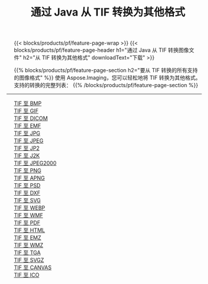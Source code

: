 ﻿---
title: 通过 Java 从 TIF 转换为其他格式 
weight: 3920
url: /zh-hans/java/conversion/from/tif 
lang: zh-hans
langdirlevel: 2
locales: zh-hans,ja,it,ru,de,es,fr,nl,id,lt,pl,pt,vi,tr,ko,zh-hant,ar,hi,th,sv,cs,uk,he
description: 使用 Aspose.Imaging，您可以轻松地将 TIF 转换为其他格式
---

{{< blocks/products/pf/feature-page-wrap >}}
{{< blocks/products/pf/feature-page-header h1="通过 Java 从 TIF 转换图像文件" h2="从 TIF 转换为其他格式" downloadText="下载" >}}


{{% blocks/products/pf/feature-page-section  h2="要从 TIF 转换的所有支持的图像格式" %}}
使用 Aspose.Imaging，您可以轻松地将 TIF 转换为其他格式。
<br/>
支持的转换的完整列表：
{{% /blocks/products/pf/feature-page-section %}}
<div class="container-fluid productfamilypage bg-gray">
    <div class="convertypes bg-gray agp-content section">
        <div class="container">
		<hr style="margin-left:-20px;"/>
		<div class="row other-converters">
		    <div class='col-md-2 other-converter remove-lp remove-rp'><a href="/imaging/zh-hans/java/conversion/tif-to-bmp" >TIF 至 BMP</a></div><div class='col-md-2 other-converter remove-lp remove-rp'><a href="/imaging/zh-hans/java/conversion/tif-to-gif" >TIF 至 GIF</a></div><div class='col-md-2 other-converter remove-lp remove-rp'><a href="/imaging/zh-hans/java/conversion/tif-to-dicom" >TIF 至 DICOM</a></div><div class='col-md-2 other-converter remove-lp remove-rp'><a href="/imaging/zh-hans/java/conversion/tif-to-emf" >TIF 至 EMF</a></div><div class='col-md-2 other-converter remove-lp remove-rp'><a href="/imaging/zh-hans/java/conversion/tif-to-jpg" >TIF 至 JPG</a></div><div class='col-md-2 other-converter remove-lp remove-rp'><a href="/imaging/zh-hans/java/conversion/tif-to-jpeg" >TIF 至 JPEG</a></div><div class='col-md-2 other-converter remove-lp remove-rp'><a href="/imaging/zh-hans/java/conversion/tif-to-jp2" >TIF 至 JP2</a></div><div class='col-md-2 other-converter remove-lp remove-rp'><a href="/imaging/zh-hans/java/conversion/tif-to-j2k" >TIF 至 J2K</a></div><div class='col-md-2 other-converter remove-lp remove-rp'><a href="/imaging/zh-hans/java/conversion/tif-to-jpeg2000" >TIF 至 JPEG2000</a></div><div class='col-md-2 other-converter remove-lp remove-rp'><a href="/imaging/zh-hans/java/conversion/tif-to-png" >TIF 至 PNG</a></div><div class='col-md-2 other-converter remove-lp remove-rp'><a href="/imaging/zh-hans/java/conversion/tif-to-apng" >TIF 至 APNG</a></div><div class='col-md-2 other-converter remove-lp remove-rp'><a href="/imaging/zh-hans/java/conversion/tif-to-psd" >TIF 至 PSD</a></div><div class='col-md-2 other-converter remove-lp remove-rp'><a href="/imaging/zh-hans/java/conversion/tif-to-dxf" >TIF 至 DXF</a></div><div class='col-md-2 other-converter remove-lp remove-rp'><a href="/imaging/zh-hans/java/conversion/tif-to-svg" >TIF 至 SVG</a></div><div class='col-md-2 other-converter remove-lp remove-rp'><a href="/imaging/zh-hans/java/conversion/tif-to-webp" >TIF 至 WEBP</a></div><div class='col-md-2 other-converter remove-lp remove-rp'><a href="/imaging/zh-hans/java/conversion/tif-to-wmf" >TIF 至 WMF</a></div><div class='col-md-2 other-converter remove-lp remove-rp'><a href="/imaging/zh-hans/java/conversion/tif-to-pdf" >TIF 至 PDF</a></div><div class='col-md-2 other-converter remove-lp remove-rp'><a href="/imaging/zh-hans/java/conversion/tif-to-html" >TIF 至 HTML</a></div><div class='col-md-2 other-converter remove-lp remove-rp'><a href="/imaging/zh-hans/java/conversion/tif-to-emz" >TIF 至 EMZ</a></div><div class='col-md-2 other-converter remove-lp remove-rp'><a href="/imaging/zh-hans/java/conversion/tif-to-wmz" >TIF 至 WMZ</a></div><div class='col-md-2 other-converter remove-lp remove-rp'><a href="/imaging/zh-hans/java/conversion/tif-to-tga" >TIF 至 TGA</a></div><div class='col-md-2 other-converter remove-lp remove-rp'><a href="/imaging/zh-hans/java/conversion/tif-to-svgz" >TIF 至 SVGZ</a></div><div class='col-md-2 other-converter remove-lp remove-rp'><a href="/imaging/zh-hans/java/conversion/tif-to-canvas" >TIF 至 CANVAS</a></div><div class='col-md-2 other-converter remove-lp remove-rp'><a href="/imaging/zh-hans/java/conversion/tif-to-ico" >TIF 至 ICO</a></div>
                </div>
        </div>
    </div>
</div>
<br/>

